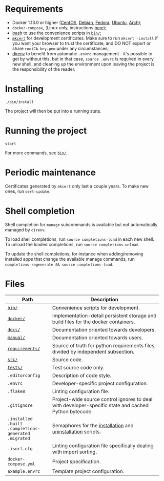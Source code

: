 # Requirements

* Docker 1.13.0 or higher ([CentOS](https://docs.docker.com/install/linux/docker-ce/centos/), [Debian](https://docs.docker.com/install/linux/docker-ce/debian/), [Fedora](https://docs.docker.com/install/linux/docker-ce/fedora/), [Ubuntu](https://docs.docker.com/install/linux/docker-ce/ubuntu/), [Arch](https://wiki.archlinux.org/title/Docker#Installation));
* `docker-compose`, (Linux only, instructions [here](https://docs.docker.com/compose/install/));
* [bash](https://www.gnu.org/software/bash/) to use the convenience scripts in [`bin/`](bin/);
* [`mkcert`](https://github.com/FiloSottile/mkcert#installation) for development certificates.  Make sure to run `mkcert -install` if you want your browser to trust the certificate, and DO NOT export or share `rootCA-key.pem` under any circumstances;
* [direnv](https://direnv.net/) to benefit from automatic `.envrc` management - it's possible to get by without this, but in that case, `source .envrc` is required in every new shell, and cleaning up the environment upon leaving the project is the responsibility of the reader.

# Installing

```
./bin/install
```

The project will then be put into a running state.

# Running the project

```shell
start
```

For more commands, see [`bin/`](bin/).

# Periodic maintenance

Certificates generated by `mkcert` only last a couple years.  To make new ones, run `cert-update`.

# Shell completion

Shell completion for `manage` subcommands is available but not automatically managed by `direnv`.

To load shell completions, run `source completions-load` in each new shell.  To unload the loaded completions, run `source completions-unload`.

To update the shell completions, for instance when adding/removing installed apps that change the available manage commands, run `completions-regenerate && source completions-load`.

# Files

Path | Description
-|-
[`bin/`](bin/) | Convenience scripts for development.
[`docker/`](docker/) | Implementation-detail persistent storage and build files for the docker containers.
[`docs/`](docs/) | Documentation oriented towards developers.
[`manual/`](manual/) | Documentation oriented towards users.
[`requirements/`](requirements/) | Source of truth for python requirements files, divided by independent subsection.
[`src/`](src/) | Source code.
[`tests/`](tests/) | Test source code only.
`.editorconfig` | Description of code style.
`.envrc` | Developer-specific project configuration.
`.flake8` | Linting configuration file.
`.gitignore` | Project-wide source control ignores to deal with developer-specific state and cached Python bytecode.
`.installed` <br /> `.built` <br /> `.completions-generated` <br /> `.migrated` | Semaphores for the [installation](bin/install) and [uninstallation](bin/uninstall) scripts.
`.isort.cfg` | Linting configuration file specifically dealing with import sorting.
`docker-compose.yml` | Project specification.
`example.envrc` | Template project configuration.
